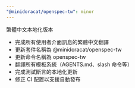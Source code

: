```yaml
---
"@minidoracat/openspec-tw": minor
---
```


繁體中文本地化版本

- 完成所有使用者介面訊息的繁體中文翻譯
- 更新套件名稱為 @minidoracat/openspec-tw
- 更新命令名稱為 openspec-tw
- 翻譯所有模板系統（AGENTS.md、slash 命令等）
- 完成測試斷言的本地化更新
- 修正 CI 配置以支援自動發布

